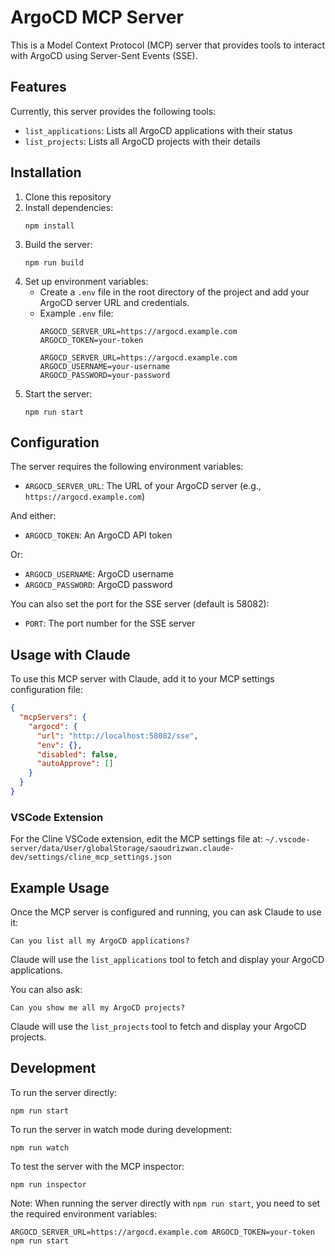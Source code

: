 # ArgoCD MCP Server

This is a Model Context Protocol (MCP) server that provides tools to interact with ArgoCD using Server-Sent Events (SSE).

## Features

Currently, this server provides the following tools:

- `list_applications`: Lists all ArgoCD applications with their status
- `list_projects`: Lists all ArgoCD projects with their details

## Installation

1. Clone this repository
2. Install dependencies:
   ```
   npm install
   ```
3. Build the server:
   ```
   npm run build
   ```
4. Set up environment variables:
   - Create a `.env` file in the root directory of the project and add your ArgoCD server URL and credentials.
   - Example `.env` file:
     ```
     ARGOCD_SERVER_URL=https://argocd.example.com
     ARGOCD_TOKEN=your-token
     ```
     ```
     ARGOCD_SERVER_URL=https://argocd.example.com
     ARGOCD_USERNAME=your-username
     ARGOCD_PASSWORD=your-password
     ```
5. Start the server:
   ```
   npm run start
   ```

## Configuration

The server requires the following environment variables:

- `ARGOCD_SERVER_URL`: The URL of your ArgoCD server (e.g., `https://argocd.example.com`)

And either:
- `ARGOCD_TOKEN`: An ArgoCD API token

Or:
- `ARGOCD_USERNAME`: ArgoCD username
- `ARGOCD_PASSWORD`: ArgoCD password

You can also set the port for the SSE server (default is 58082):
- `PORT`: The port number for the SSE server

## Usage with Claude

To use this MCP server with Claude, add it to your MCP settings configuration file:

```json
{
  "mcpServers": {
    "argocd": {
      "url": "http://localhost:58082/sse",
      "env": {},
      "disabled": false,
      "autoApprove": []
    }
  }
}
```

### VSCode Extension

For the Cline VSCode extension, edit the MCP settings file at:
`~/.vscode-server/data/User/globalStorage/saoudrizwan.claude-dev/settings/cline_mcp_settings.json`

## Example Usage

Once the MCP server is configured and running, you can ask Claude to use it:

```
Can you list all my ArgoCD applications?
```

Claude will use the `list_applications` tool to fetch and display your ArgoCD applications.

You can also ask:

```
Can you show me all my ArgoCD projects?
```

Claude will use the `list_projects` tool to fetch and display your ArgoCD projects.

## Development

To run the server directly:

```
npm run start
```

To run the server in watch mode during development:

```
npm run watch
```

To test the server with the MCP inspector:

```
npm run inspector
```

Note: When running the server directly with `npm run start`, you need to set the required environment variables:

```
ARGOCD_SERVER_URL=https://argocd.example.com ARGOCD_TOKEN=your-token npm run start
```
